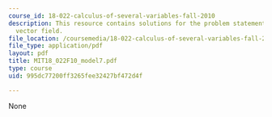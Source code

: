 ```yaml
---
course_id: 18-022-calculus-of-several-variables-fall-2010
description: This resource contains solutions for the problem statements related to
  vector field.
file_location: /coursemedia/18-022-calculus-of-several-variables-fall-2010/995dc77200ff3265fee32427bf472d4f_MIT18_022F10_model7.pdf
file_type: application/pdf
layout: pdf
title: MIT18_022F10_model7.pdf
type: course
uid: 995dc77200ff3265fee32427bf472d4f

---
```

None